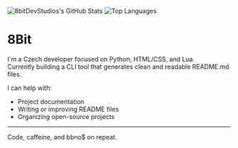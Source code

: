 ![8bitDevStudios's GitHub Stats](https://github-readme-stats.vercel.app/api?username=8bitDevStudios&show_icons=true&theme=github_dark&hide_border=true)
![Top Languages](https://github-readme-stats.vercel.app/api/top-langs/?username=8bitDevStudios&layout=compact&theme=github_dark&hide_border=true)

# 8Bit

I'm a Czech developer focused on Python, HTML/CSS, and Lua.  
Currently building a CLI tool that generates clean and readable README.md files.

I can help with:  
- Project documentation  
- Writing or improving README files  
- Organizing open-source projects

---

Code, caffeine, and bbno$ on repeat.
